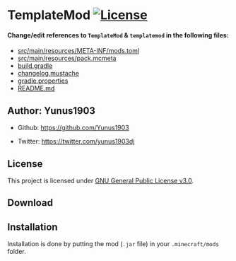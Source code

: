 # TemplateMod [![License](https://img.shields.io/badge/License-GPLv3-blue.svg)](https://raw.githubusercontent.com/Yunus1903/TemplateMod/1.16/dev/LICENSE)

#### Change/edit references to `TemplateMod` & `templatemod` in the following files:
+ [src/main/resources/META-INF/mods.toml](https://github.com/Yunus1903/TemplateMod/blob/1.16/dev/src/main/resources/META-INF/mods.toml)
+ [src/main/resources/pack.mcmeta](https://github.com/Yunus1903/TemplateMod/blob/1.16/dev/src/main/resources/pack.mcmeta)
+ [build.gradle](https://github.com/Yunus1903/TemplateMod/blob/1.16/dev/build.gradle)
+ [changelog.mustache](https://github.com/Yunus1903/TemplateMod/blob/1.16/dev/changelog.mustache)
+ [gradle.properties](https://github.com/Yunus1903/TemplateMod/blob/1.16/dev/gradle.properties)
+ [README.md](https://github.com/Yunus1903/TemplateMod/blob/1.16/dev/README.md)

## Author: Yunus1903
+ Github: https://github.com/Yunus1903

+ Twitter: https://twitter.com/yunus1903dj

## License
This project is licensed under [GNU General Public License v3.0](https://raw.githubusercontent.com/Yunus1903/TemplateMod/1.16/dev/LICENSE).

## Download

## Installation
Installation is done by putting the mod (`.jar` file) in your `.minecraft/mods` folder.
